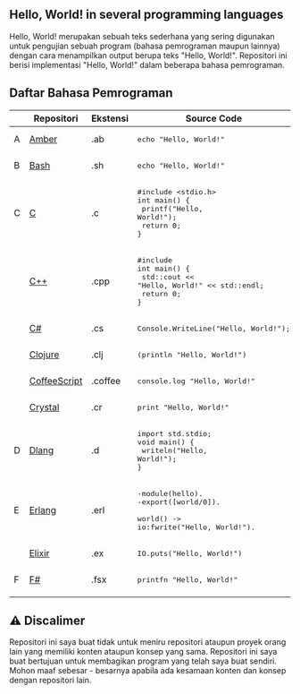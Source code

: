 ## Hello, World! in several programming languages

Hello, World! merupakan sebuah teks sederhana yang sering digunakan untuk pengujian sebuah program (bahasa pemrograman maupun lainnya) dengan cara menampilkan output berupa teks "Hello, World!". Repositori ini berisi implementasi "Hello, World!" dalam beberapa bahasa pemrograman.

## Daftar Bahasa Pemrograman

|     | Repositori                                                                                                           | Ekstensi | Source Code                                                                                                                 |
| --- | -------------------------------------------------------------------------------------------------------------------- | -------- | --------------------------------------------------------------------------------------------------------------------------- |
| A   | [Amber](https://github.com/codewithfahmi/hello-world-in-several-programming-languages/tree/main/amber)               | .ab      | <pre lang="ember">echo "Hello, World!"</pre>                                                                                |
| B   | [Bash](https://github.com/codewithfahmi/hello-world-in-several-programming-languages/tree/main/bash)                 | .sh      | <pre lang="bash">echo "Hello, World!"</pre>                                                                                 |
| C   | [C](https://github.com/codewithfahmi/hello-world-in-several-programming-languages/tree/main/c)                       | .c       | <pre lang="c">#include <stdio.h>&#13;int main() {&#13; printf("Hello, World!");&#13; return 0;&#13;}</pre>                   |
|     | [C++](https://github.com/codewithfahmi/hello-world-in-several-programming-languages/tree/main/c%2B%2B)               | .cpp     | <pre lang="cpp">#include <iostream>&#13;int main() {&#13; std::cout << "Hello, World!" << std::endl;&#13; return 0;&#13;}</pre> |
|     | [C#](https://github.com/codewithfahmi/hello-world-in-several-programming-languages/tree/main/c%23)                   | .cs      | <pre lang="csharp">Console.WriteLine("Hello, World!");</pre>                                                                |
|     | [Clojure](https://github.com/codewithfahmi/hello-world-in-several-programming-languages/tree/main/clojure)           | .clj     | <pre lang="clojure">(println "Hello, World!")</pre>                                                                         |
|     | [CoffeeScript](https://github.com/codewithfahmi/hello-world-in-several-programming-languages/tree/main/coffeescript) | .coffee  | <pre lang="coffeescript">console.log "Hello, World!"</pre>                                                                  |
|     | [Crystal](https://github.com/codewithfahmi/hello-world-in-several-programming-languages/tree/main/crystal)           | .cr      | <pre lang="crystal">print "Hello, World!"</pre>                                                                             |
| D   | [Dlang](https://github.com/codewithfahmi/hello-world-in-several-programming-languages/tree/main/d)                   | .d       | <pre lang="d">import std.stdio;&#13;void main() {&#13; writeln("Hello, World!");&#13;}                                         |
| E   | [Erlang](https://github.com/codewithfahmi/hello-world-in-several-programming-languages/tree/main/erlang)             | .erl     | <pre lang="erlang">-module(hello).&#13;-export([world/0]).&#13;&#13;world() -> io:fwrite("Hello, World!").</pre>               |
|     | [Elixir](https://github.com/codewithfahmi/hello-world-in-several-programming-languages/tree/main/elixir)             | .ex      | <pre lang="elixir">IO.puts("Hello, World!")</pre>                                                                           |
| F   | [F#](https://github.com/codewithfahmi/hello-world-in-several-programming-languages/tree/main/fsharp)                 | .fsx     | <pre lang="fsharp">printfn "Hello, World!"</pre>                                                                            |
|     |

## ⚠️ Discalimer

Repositori ini saya buat tidak untuk meniru repositori ataupun proyek orang lain yang memiliki konten ataupun konsep yang sama. Repositori ini saya buat bertujuan untuk membagikan program yang telah saya buat sendiri. Mohon maaf sebesar - besarnya apabila ada kesamaan konten dan konsep dengan repositori lain.
